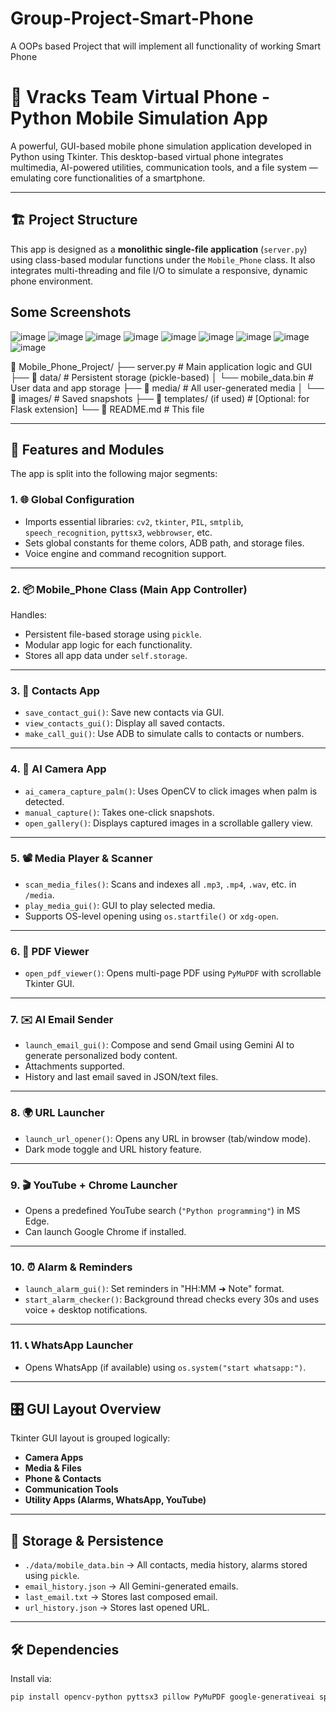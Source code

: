 # Group-Project-Smart-Phone
A OOPs based Project that will implement all functionality of working Smart Phone

# 📱 Vracks Team Virtual Phone - Python Mobile Simulation App

A powerful, GUI-based mobile phone simulation application developed in Python using Tkinter. This desktop-based virtual phone integrates multimedia, AI-powered utilities, communication tools, and a file system — emulating core functionalities of a smartphone.

---

## 🏗️ Project Structure

This app is designed as a **monolithic single-file application** (`server.py`) using class-based modular functions under the `Mobile_Phone` class. It also integrates multi-threading and file I/O to simulate a responsive, dynamic phone environment.


## Some Screenshots

![image](https://github.com/user-attachments/assets/e22c6c59-e910-41b2-82f2-3920dd6889ba)
![image](https://github.com/user-attachments/assets/359caa7a-12b7-4944-a0cd-1a47554a7c86)
![image](https://github.com/user-attachments/assets/cfafd8f5-0286-4438-9736-25f7e2f762c2)
![image](https://github.com/user-attachments/assets/72b17bda-0d96-4a65-9c91-a42b418549d4)
![image](https://github.com/user-attachments/assets/6cdc37e2-0665-4f92-8bf5-6e1f3836aaaf)
![image](https://github.com/user-attachments/assets/b5ce060b-fce4-4e14-b1b9-68d75ed31359)
![image](https://github.com/user-attachments/assets/2499ac6c-bea2-47a4-af99-6e8dabb7ddaa)
![image](https://github.com/user-attachments/assets/26779775-a52b-4762-a3e6-d060b62d0d26)
![image](https://github.com/user-attachments/assets/d4d7c6f5-ad2c-4d38-828b-232ee1e996c6)


📁 Mobile_Phone_Project/
├── server.py # Main application logic and GUI
├── 📁 data/ # Persistent storage (pickle-based)
│ └── mobile_data.bin # User data and app storage
├── 📁 media/ # All user-generated media
│ └── 📁 images/ # Saved snapshots
├── 📁 templates/ (if used) # [Optional: for Flask extension]
└── 📄 README.md # This file


---

## 🧠 Features and Modules

The app is split into the following major segments:

### 1. 🌐 Global Configuration
- Imports essential libraries: `cv2`, `tkinter`, `PIL`, `smtplib`, `speech_recognition`, `pyttsx3`, `webbrowser`, etc.
- Sets global constants for theme colors, ADB path, and storage files.
- Voice engine and command recognition support.

---

### 2. 📦 Mobile_Phone Class (Main App Controller)

Handles:
- Persistent file-based storage using `pickle`.
- Modular app logic for each functionality.
- Stores all app data under `self.storage`.

---

### 3. 📇 Contacts App
- `save_contact_gui()`: Save new contacts via GUI.
- `view_contacts_gui()`: Display all saved contacts.
- `make_call_gui()`: Use ADB to simulate calls to contacts or numbers.

---

### 4. 🤖 AI Camera App
- `ai_camera_capture_palm()`: Uses OpenCV to click images when palm is detected.
- `manual_capture()`: Takes one-click snapshots.
- `open_gallery()`: Displays captured images in a scrollable gallery view.

---

### 5. 📽️ Media Player & Scanner
- `scan_media_files()`: Scans and indexes all `.mp3`, `.mp4`, `.wav`, etc. in `/media`.
- `play_media_gui()`: GUI to play selected media.
- Supports OS-level opening using `os.startfile()` or `xdg-open`.

---

### 6. 📄 PDF Viewer
- `open_pdf_viewer()`: Opens multi-page PDF using `PyMuPDF` with scrollable Tkinter GUI.

---

### 7. ✉️ AI Email Sender
- `launch_email_gui()`: Compose and send Gmail using Gemini AI to generate personalized body content.
- Attachments supported.
- History and last email saved in JSON/text files.

---

### 8. 🌍 URL Launcher
- `launch_url_opener()`: Opens any URL in browser (tab/window mode).
- Dark mode toggle and URL history feature.

---

### 9. 🎬 YouTube + Chrome Launcher
- Opens a predefined YouTube search (`"Python programming"`) in MS Edge.
- Can launch Google Chrome if installed.

---

### 10. ⏰ Alarm & Reminders
- `launch_alarm_gui()`: Set reminders in "HH:MM ➜ Note" format.
- `start_alarm_checker()`: Background thread checks every 30s and uses voice + desktop notifications.

---

### 11. 📞 WhatsApp Launcher
- Opens WhatsApp (if available) using `os.system("start whatsapp:")`.

---

## 🎛️ GUI Layout Overview

Tkinter GUI layout is grouped logically:

- **Camera Apps**
- **Media & Files**
- **Phone & Contacts**
- **Communication Tools**
- **Utility Apps (Alarms, WhatsApp, YouTube)**

---

## 💾 Storage & Persistence

- `./data/mobile_data.bin` → All contacts, media history, alarms stored using `pickle`.
- `email_history.json` → All Gemini-generated emails.
- `last_email.txt` → Stores last composed email.
- `url_history.json` → Stores last opened URL.

---

## 🛠️ Dependencies

Install via:

```bash
pip install opencv-python pyttsx3 pillow PyMuPDF google-generativeai speechrecognition pywebview plyer



